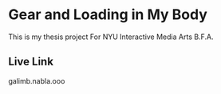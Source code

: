 # Gear and Loading in My Body

This is my thesis project For NYU Interactive Media Arts B.F.A.

## Live Link

galimb.nabla.ooo

